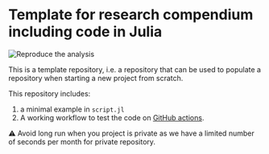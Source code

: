 # Template for research compendium including code in Julia
![Reproduce the analysis](https://github.com/McCannLab/resarch_compendium_julia/workflows/Reproduce%20the%20analysis/badge.svg)

This is a template repository, i.e. a repository that can be used to populate a repository when starting a new project from scratch. 

This repository includes: 
  1. a minimal example in `script.jl`
  2. A working workflow to test the code on [GitHub actions](https://github.com/features/actions).

:warning: Avoid long run when you project is private as we have a limited number of seconds per month for private repository.
